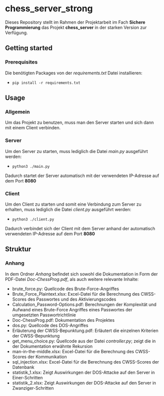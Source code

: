 # chess_server_strong
Dieses Repository stellt im Rahmen der Projektarbeit im Fach **Sichere Programmierung** das Projekt **chess_server** in der starken Version zur Verfügung.

## Getting started
### Prerequisites
Die benötigten Packages von der _requirements.txt_ Datei installieren:

- ```pip install -r requirements.txt```


## Usage
### Allgemein
Um das Projekt zu benutzen, muss man den Server starten und sich dann mit einem Client verbinden.
### Server
Um den Server zu starten, muss lediglich die Datei _main.py_ ausgeführt werden:
- ```python3 ./main.py```

Dadurch startet der Server automatisch mit der verwendeten IP-Adresse auf dem Port **8080**


### Client
Um den Client zu starten und somit eine Verbindung zum Server zu erhalten, muss lediglich die Datei _client.py_ ausgeführt werden:
- ```python3 ./client.py```

Dadurch verbindet sich der Client mit dem Server anhand der automatisch verwendeten IP-Adresse auf dem Port **8080**


## Struktur
### Anhang
In dem Ordner _Anhang_ befindet sich sowohl die Dokumentation in Form der PDF-Datei _Doc-ChessProg.pdf_, als auch weitere relevante Inhalte:
- brute_force.py: Quellcode des Brute-Force-Angriffes
- Brute_Force_Plaintext.xlsx: Excel-Datei für die Berechnung des CWSS-Scores des Passwortes und des Aktivierungscodes
- Calculation_Password-Options.pdf: Berechnungen der Komplexität und Aufwand eines Brute-Force Angriffes eines Passwortes der umgesetzten Passwortrichtlinie
- Doc-ChessProg.pdf: Dokumentation des Projektes
- dos.py: Quellcode des DOS-Angriffes
- Erläuterung der CWSS-Bepunktung.pdf: Erläutert die einzelnen Kriterien der CWSS-Bepunktung
- get_menu_choice.py: Quellcode aus der Datei _controller.py_; zeigt die in der Dokumentation erwähnte Rekursion
- man-in-the-middle.xlsx: Excel-Datei für die Berechnung des CWSS-Scores der Kommunikation
- sql_injection.xlsx: Excel-Datei für die Berechnung des CWSS-Scores der Datenbank
- statistik_1.xlsx: Zeigt Auswirkungen der DOS-Attacke auf den Server in Einer-Schritten
- statistik_2.xlsx: Zeigt Auswirkungen der DOS-Attacke auf den Server in Zwanziger-Schritten
